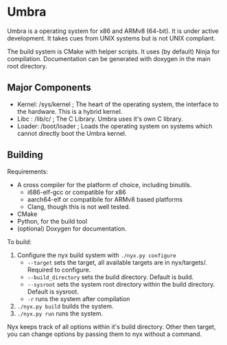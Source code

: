 # Umbra

Umbra is a operating system for x86 and ARMv8 (64-bit). It is under active development.
It takes cues from UNIX systems but is not UNIX compliant.

The build system is CMake with helper scripts. It uses (by default) Ninja for compilation. Documentation can be generated with doxygen in the main root directory.

## Major Components

- Kernel: /sys/kernel ; The heart of the operating system, the interface to the hardware. This is a hybrid kernel.
- Libc : /lib/c/ ; The C Library. Umbra uses it's own C library.
- Loader: /boot/loader ; Loads the operating system on systems which cannot directly boot the Umbra kernel.

## Building

Requirements:

- A cross compiler for the platform of choice, including binutils.
  - i686-elf-gcc or compatible for x86
  - aarch64-elf or compatibile for ARMv8 based platforms
  - Clang, though this is not well tested.
- CMake
- Python, for the build tool
- (optional) Doxygen for documentation.


To build:

1. Configure the nyx build system with `./nyx.py configure`
    * `--target` sets the target, all available targets are in nyx/targets/. Required to configure.
    * `--build_directory` sets the build directory. Default is build.
    * `--sysroot` sets the system root directory within the build directory. Default is sysroot.
    * `-r` runs the system after compilation
2. `./nyx.py build` builds the system.
2. `./nyx.py run` runs the system.

Nyx keeps track of all options within it's build directory. Other then target, you can change options by passing them to nyx without a command.